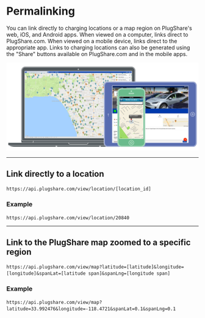 # Permalinking

You can link directly to charging locations or a map region on PlugShare's web, iOS, and Android apps. When viewed on a computer, links direct to PlugShare.com. When viewed on a mobile device, links direct to the appropriate app.
Links to charging locations can also be generated using the "Share" buttons available on PlugShare.com and in the mobile apps.

<img src="devices.png">

<hr>

## Link directly to a location

`https://api.plugshare.com/view/location/[location_id]`

### Example

`https://api.plugshare.com/view/location/20840`

<hr>

## Link to the PlugShare map zoomed to a specific region

`https://api.plugshare.com/view/map?latitude=[latitude]&longitude=[longitude]&spanLat=[latitude span]&spanLng=[longitude span]`

### Example

`https://api.plugshare.com/view/map?latitude=33.992476&longitude=-118.4721&spanLat=0.1&spanLng=0.1`
